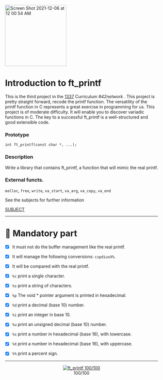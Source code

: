 <img width="202" alt="Screen Shot 2021-12-06 at 12 00 54 AM" src="https://user-images.githubusercontent.com/49567393/144767478-c79ae68d-f4a3-48a4-ba7b-ee03623a6380.png">

# Introduction to ft_printf

This is the third project in the [1337](https://1337.ma) Curriculum *#42network* . This project is pretty straight forward, recode the printf function. The versatility of the printf function in C represents a great exercise in programming for us. This project is of moderate difficulty. It will enable you to discover variadic functions in C. The key to a successful ft_printf is a well-structured and good extensible code.

### Prototype
`int ft_printf(const char *, ...);`
### Description
Write a library that contains ft_printf, a function that will mimic the real printf.
### External functs.
`malloc`, `free`, `write`, `va_start`, `va_arg`, `va_copy`, `va_end`

See the subjects for further information

[SUBJECT](subject/en.subject.pdf)

---

# :bookmark_tabs: Mandatory part

- [x] It must not do the buffer management like the real printf.
- [x] It will manage the following conversions: `cspdiuxX%`.
- [x] It will be compared with the real printf.
- [x] `%c` print a single character.
- [x] `%s` print a string of characters.
- [x] `%p` The void * pointer argument is printed in hexadecimal.
- [x] `%d` print a decimal (base 10) number.
- [x] `%i` print an integer in base 10.
- [x] `%u` print an unsigned decimal (base 10) number.
- [x] `%x` print a number in hexadecimal (base 16), with lowercase.
- [x] `%X` print a number in hexadecimal (base 16), with uppercase.
- [x] `%%` print a percent sign.



---


<p align="center">
<a href="https://github.com/YOPll/ft_printf">
  <img src="https://user-images.githubusercontent.com/49567393/144767478-c79ae68d-f4a3-48a4-ba7b-ee03623a6380.png" alt="ft_printf 100/100">
</a>
  <br>
  100/100
</p>

